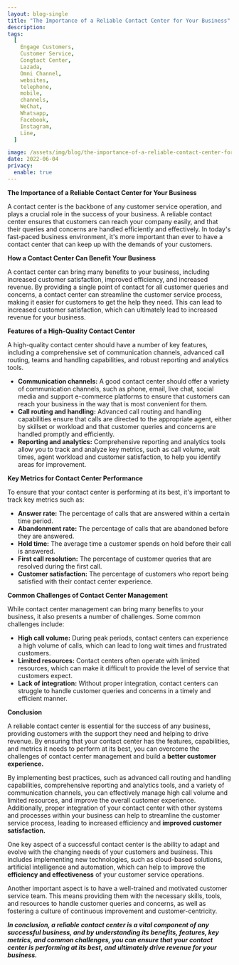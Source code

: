 ```yaml
---
layout: blog-single
title: "The Importance of a Reliable Contact Center for Your Business"
description: 
tags:
  [
    Engage Customers,
    Customer Service,
    Congtact Center,
    Lazada,
    Omni Channel,
    websites,
    telephone,
    mobile,
    channels,
    WeChat,
    Whatsapp,
    Facebook,
    Instagram,
    Line,
  ]

image: /assets/img/blog/the-importance-of-a-reliable-contact-center-for-your-business.jpg
date: 2022-06-04
privacy:
  enable: true
---
```


**The Importance of a Reliable Contact Center for Your Business**

A contact center is the backbone of any customer service operation, and plays a crucial role in the success of your business. A reliable contact center ensures that customers can reach your company easily, and that their queries and concerns are handled efficiently and effectively. In today's fast-paced business environment, it's more important than ever to have a contact center that can keep up with the demands of your customers.

**How a Contact Center Can Benefit Your Business**

A contact center can bring many benefits to your business, including increased customer satisfaction, improved efficiency, and increased revenue. By providing a single point of contact for all customer queries and concerns, a contact center can streamline the customer service process, making it easier for customers to get the help they need. This can lead to increased customer satisfaction, which can ultimately lead to increased revenue for your business.

**Features of a High-Quality Contact Center**

A high-quality contact center should have a number of key features, including a comprehensive set of communication channels, advanced call routing, teams and handling capabilities, and robust reporting and analytics tools.

- **Communication channels:** A good contact center should offer a variety of communication channels, such as phone, email, live chat, social media and support e-commerce platforms to ensure that customers can reach your business in the way that is most convenient for them.
- **Call routing and handling:** Advanced call routing and handling capabilities ensure that calls are directed to the appropriate agent, either by skillset or workload and that customer queries and concerns are handled promptly and efficiently.
- **Reporting and analytics:** Comprehensive reporting and analytics tools allow you to track and analyze key metrics, such as call volume, wait times, agent workload and customer satisfaction, to help you identify areas for improvement.

**Key Metrics for Contact Center Performance**

To ensure that your contact center is performing at its best, it's important to track key metrics such as:

- **Answer rate:** The percentage of calls that are answered within a certain time period.
- **Abandonment rate:** The percentage of calls that are abandoned before they are answered.
- **Hold time:** The average time a customer spends on hold before their call is answered.
- **First call resolution:** The percentage of customer queries that are resolved during the first call.
- **Customer satisfaction:** The percentage of customers who report being satisfied with their contact center experience.

**Common Challenges of Contact Center Management**

While contact center management can bring many benefits to your business, it also presents a number of challenges. Some common challenges include:

- **High call volume:** During peak periods, contact centers can experience a high volume of calls, which can lead to long wait times and frustrated customers.
- **Limited resources:** Contact centers often operate with limited resources, which can make it difficult to provide the level of service that customers expect.
- **Lack of integration:** Without proper integration, contact centers can struggle to handle customer queries and concerns in a timely and efficient manner.

**Conclusion**

A reliable contact center is essential for the success of any business, providing customers with the support they need and helping to drive revenue. By ensuring that your contact center has the features, capabilities, and metrics it needs to perform at its best, you can overcome the challenges of contact center management and build a **better customer experience.**

By implementing best practices, such as advanced call routing and handling capabilities, comprehensive reporting and analytics tools, and a variety of communication channels, you can effectively manage high call volume and limited resources, and improve the overall customer experience. Additionally, proper integration of your contact center with other systems and processes within your business can help to streamline the customer service process, leading to increased efficiency and **improved customer satisfaction.**

One key aspect of a successful contact center is the ability to adapt and evolve with the changing needs of your customers and business. This includes implementing new technologies, such as cloud-based solutions, artificial intelligence and automation, which can help to improve the **efficiency and effectiveness** of your customer service operations.

Another important aspect is to have a well-trained and motivated customer service team. This means providing them with the necessary skills, tools, and resources to handle customer queries and concerns, as well as fostering a culture of continuous improvement and customer-centricity.

***In conclusion, a reliable contact center is a vital component of any successful business, and by understanding its benefits, features, key metrics, and common challenges, you can ensure that your contact center is performing at its best, and ultimately drive revenue for your business.***
